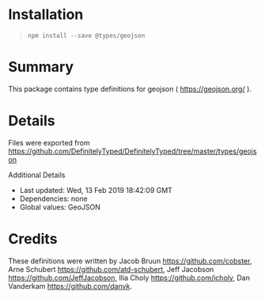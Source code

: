 # Installation
> `npm install --save @types/geojson`

# Summary
This package contains type definitions for geojson ( https://geojson.org/ ).

# Details
Files were exported from https://github.com/DefinitelyTyped/DefinitelyTyped/tree/master/types/geojson

Additional Details
 * Last updated: Wed, 13 Feb 2019 18:42:09 GMT
 * Dependencies: none
 * Global values: GeoJSON

# Credits
These definitions were written by Jacob Bruun <https://github.com/cobster>, Arne Schubert <https://github.com/atd-schubert>, Jeff Jacobson <https://github.com/JeffJacobson>, Ilia Choly <https://github.com/icholy>, Dan Vanderkam <https://github.com/danvk>.
